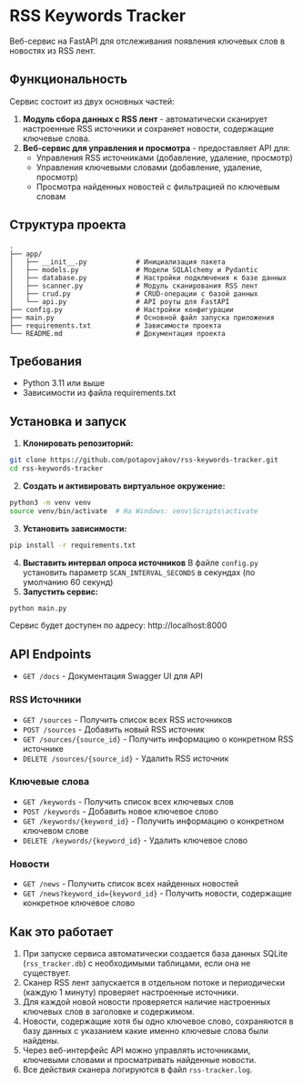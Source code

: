 # RSS Keywords Tracker

Веб-сервис на FastAPI для отслеживания появления ключевых слов в новостях 
из RSS лент.

## Функциональность

Сервис состоит из двух основных частей:
1. **Модуль сбора данных с RSS лент** - автоматически сканирует настроенные RSS источники и сохраняет новости, содержащие ключевые слова.
2. **Веб-сервис для управления и просмотра** - предоставляет API для:
   - Управления RSS источниками (добавление, удаление, просмотр)
   - Управления ключевыми словами (добавление, удаление, просмотр)
   - Просмотра найденных новостей с фильтрацией по ключевым словам

## Структура проекта

```
.
├── app/
│   ├── __init__.py            # Инициализация пакета
│   ├── models.py              # Модели SQLAlchemy и Pydantic
│   ├── database.py            # Настройки подключения к базе данных
│   ├── scanner.py             # Модуль сканирования RSS лент
│   ├── crud.py                # CRUD-операции с базой данных
│   └── api.py                 # API роуты для FastAPI
├── config.py                  # Настройки конфигурации
├── main.py                    # Основной файл запуска приложения
├── requirements.txt           # Зависимости проекта
└── README.md                  # Документация проекта

```

## Требования

- Python 3.11 или выше
- Зависимости из файла requirements.txt

## Установка и запуск

1. **Клонировать репозиторий:**
```bash
git clone https://github.com/potapovjakov/rss-keywords-tracker.git
cd rss-keywords-tracker
```

2. **Создать и активировать виртуальное окружение:**
```bash
python3 -m venv venv
source venv/bin/activate  # На Windows: venv\Scripts\activate
```

3. **Установить зависимости:**
```bash
pip install -r requirements.txt
```
4. **Выставить интервал опроса источников**
В файле `config.py` установить параметр `SCAN_INTERVAL_SECONDS` в секундах 
   (по умолчанию 60 секунд)
4. **Запустить сервис:**
```bash
python main.py
```

Сервис будет доступен по адресу: http://localhost:8000

## API Endpoints

- `GET /docs` - Документация Swagger UI для API

### RSS Источники
- `GET /sources` - Получить список всех RSS источников
- `POST /sources` - Добавить новый RSS источник
- `GET /sources/{source_id}` - Получить информацию о конкретном RSS источнике
- `DELETE /sources/{source_id}` - Удалить RSS источник

### Ключевые слова
- `GET /keywords` - Получить список всех ключевых слов
- `POST /keywords` - Добавить новое ключевое слово
- `GET /keywords/{keyword_id}` - Получить информацию о конкретном ключевом слове
- `DELETE /keywords/{keyword_id}` - Удалить ключевое слово

### Новости
- `GET /news` - Получить список всех найденных новостей
- `GET /news?keyword_id={keyword_id}` - Получить новости, содержащие конкретное ключевое слово

## Как это работает

1. При запуске сервиса автоматически создается база данных SQLite (`rss_tracker.db`) с необходимыми таблицами, если она не существует.
2. Сканер RSS лент запускается в отдельном потоке и периодически (каждую 1 минуту) проверяет настроенные источники.
3. Для каждой новой новости проверяется наличие настроенных ключевых слов в заголовке и содержимом.
4. Новости, содержащие хотя бы одно ключевое слово, сохраняются в базу данных с указанием какие именно ключевые слова были найдены.
5. Через веб-интерфейс API можно управлять источниками, ключевыми словами и просматривать найденные новости.
6. Все действия сканера логируются в файл `rss-tracker.log`.

